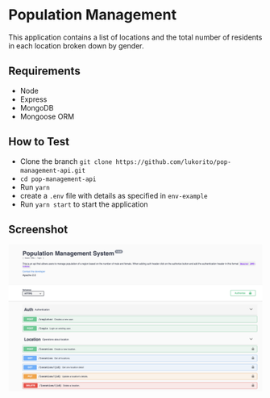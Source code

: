 # Population Management
This application  contains a list of locations and the total number of residents in each location broken down by gender.

## Requirements
- Node
- Express
- MongoDB
- Mongoose ORM

## How to Test
- Clone the branch `git clone https://github.com/lukorito/pop-management-api.git`
- `cd pop-management-api`
- Run `yarn`
- create a `.env` file with details as specified in `env-example`
- Run `yarn start` to start the application

## Screenshot
![Screenshot](Screenshot.png "Screenshot")

